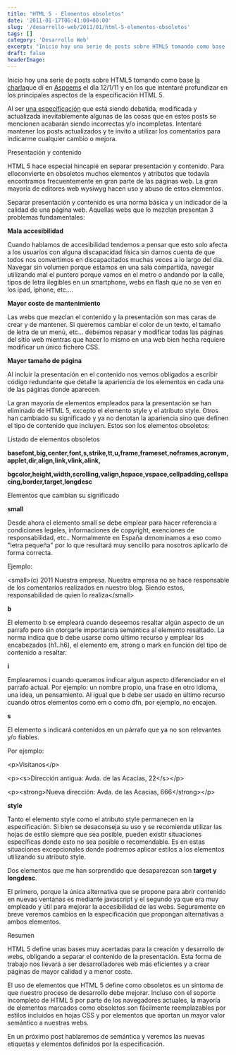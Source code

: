 ```yaml
---
title: "HTML 5 - Elementos obsoletos"
date: '2011-01-17T06:41:00+00:00'
slug: '/desarrollo-web/2011/01/html-5-elementos-obsoletos'
tags: []
category: 'Desarrollo Web'
excerpt: "Inicio hoy una serie de posts sobre HTML5 tomando como base [la charla]( dí en [Aspgems]("
draft: false
headerImage: 
---
```

Inicio hoy una serie de posts sobre HTML5 tomando como base [la charla](http://www.slideshare.net/jorgegorka/presentacin-en-aspgems-html5)que dí en [Aspgems](http://static.squarespace.com/static/5303797ae4b0c6ad9e43f072/5303ce80e4b0400995a883d6/5303cf35e4b0400995a88b0c/1392758581676/?format=original) el día 12/1/11 y en los que intentaré profundizar en los principales aspectos de la especificación HTML 5.

Al ser [una especificación](http://dev.w3.org/html5/spec/Overview.html) que está siendo debatida, modificada y actualizada inevitablemente algunas de las cosas que en estos posts se mencionen acabarán siendo incorrectas y/o incompletas. Intentaré mantener los posts actualizados y te invito a utilizar los comentarios para indicarme cualquier cambio o mejora.

Presentación y contenido

HTML 5 hace especial hincapié en separar presentación y contenido. Para elloconvierte en obsoletos muchos elementos y atributos que todavía encontramos frecuentemente en gran parte de las páginas web. La gran mayoría de editores web wysiwyg hacen uso y abuso de estos elementos.

Separar presentación y contenido es una norma básica y un indicador de la calidad de una página web. Aquellas webs que lo mezclan presentan 3 problemas fundamentales:

**Mala accesibilidad**

Cuando hablamos de accesibilidad tendemos a pensar que esto solo afecta a los usuarios con alguna discapacidad física sin darnos cuenta de que todos nos convertimos en discapacitados muchas veces a lo largo del día. Navegar sin volumen porque estamos en una sala compartida, navegar utilizando mal el puntero porque vamos en el metro o andando por la calle, tipos de letra ilegibles en un smartphone, webs en flash que no se ven en los ipad, iphone, etc....

**Mayor coste de mantenimiento**

Las webs que mezclan el contenido y la presentación son mas caras de crear y de mantener. Si queremos cambiar el color de un texto, el tamaño de letra de un menú, etc... debemos repasar y modificar todas las páginas del sitio web mientras que hacer lo mismo en una web bien hecha requiere modificar un único fichero CSS.

 

**Mayor tamaño de página**

Al incluir la presentación en el contenido nos vemos obligados a escribir código redundante que detalle la apariencia de los elementos en cada una de las páginas donde aparecen.

 

La gran mayoría de elementos empleados para la presentación se han eliminado de HTML 5, excepto el elemento style y el atributo style. Otros han cambiado su significado y ya no denotan la apariencia sino que definen el tipo de contenido que incluyen. Estos son los elementos obsoletos:

 

Listado de elementos obsoletos

**basefont,big,center,font,s,strike,tt,u,frame,frameset,noframes,acronym,applet,dir,align,link,vlink,alink,**

**bgcolor,height,width,scrolling,valign,hspace,vspace,cellpadding,cellspacing,border,target,longdesc**

Elementos que cambian su significado

**small**

Desde ahora el elemento small se debe emplear para hacer referencia a condiciones legales, informaciones de copyright, exenciones de responsabilidad, etc..  Normalmente en España denominamos a eso como "letra pequeña" por lo que resultará muy sencillo para nosotros aplicarlo de forma correcta.

Ejemplo:

\<small\>(c) 2011 Nuestra empresa. Nuestra empresa no se hace responsable de los comentarios realizados en nuestro blog. Siendo estos, responsabilidad de quien lo realiza\</small\>

**b**

El elemento b se empleará cuando deseemos resaltar algún aspecto de un parrafo pero sin otorgarle importancia semántica al elemento resaltado.  La norma indica que b debe usarse como último recurso y emplear los encabezados (h1..h6), el elemento em, strong o mark en función del tipo de contenido a resaltar.

**i**

Emplearemos i cuando queramos indicar algun aspecto diferenciador en el parrafo actual. Por ejemplo: un nombre propio, una frase en otro idioma, una idea, un pensamiento. Al igual que b debe ser usado en último recurso cuando otros elementos como em o como dfn, por ejemplo, no encajen.

**s**

El elemento s indicará contenidos en un párrafo que ya no son relevantes y/o fiables.

Por ejemplo:

\<p\>Visitanos\</p\>

\<p\>\<s\>Dirección antigua: Avda. de las Acacias, 22\</s\>\</p\>

\<p\>\<strong\>Nueva dirección: Avda. de las Acacias, 666\</strong\>\</p\>

**style**

Tanto el elemento style como el atributo style permanecen en la especificación. Si bien se desaconseja su uso y se recomienda utilizar las hojas de estilo siempre que sea posible, pueden existir situaciones específicas donde esto no sea posible o recomendable. Es en estas situaciones excepcionales donde podremos aplicar estilos a los elementos utilizando su atributo style.

Dos elementos que me han sorprendido que desaparezcan son **target y longdesc**.

El primero, porque la única alternativa que se propone para abrir contenido en nuevas ventanas es mediante javascript y el segundo ya que era muy empleado y útil para mejorar la accesibilidad de las webs. Seguramente en breve veremos cambios en la especificación que propongan alternativas a ambos elementos.

Resumen

HTML 5 define unas bases muy acertadas para la creación y desarrollo de webs, obligando a separar el contenido de la presentación. Esta forma de trabajo nos llevará a ser desarrolladores web más eficientes y a crear páginas de mayor calidad y a menor coste.

El uso de elementos que HTML 5 define como obsoletos es un síntoma de que nuestro proceso de desarrollo debe mejorar. Incluso con el soporte incompleto de HTML 5 por parte de los navegadores actuales, la mayoría de elementos marcados como obsoletos son fácilmente reemplazables por estilos incluidos en hojas CSS y por elementos que aportan un mayor valor semántico a nuestras webs.

En un próximo post hablaremos de semántica y veremos las nuevas etiquetas y elementos definidos por la especificación.


